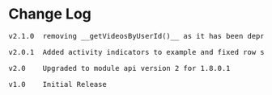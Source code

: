 # Change Log
<pre>
v2.1.0	removing __getVideosByUserId()__ as it has been deprecated and removed from the SDK [MOD-1003]

v2.0.1	Added activity indicators to example and fixed row sizing for Titanium Mobile 2.0.0 [MOD-617]

v2.0	Upgraded to module api version 2 for 1.8.0.1

v1.0	Initial Release
